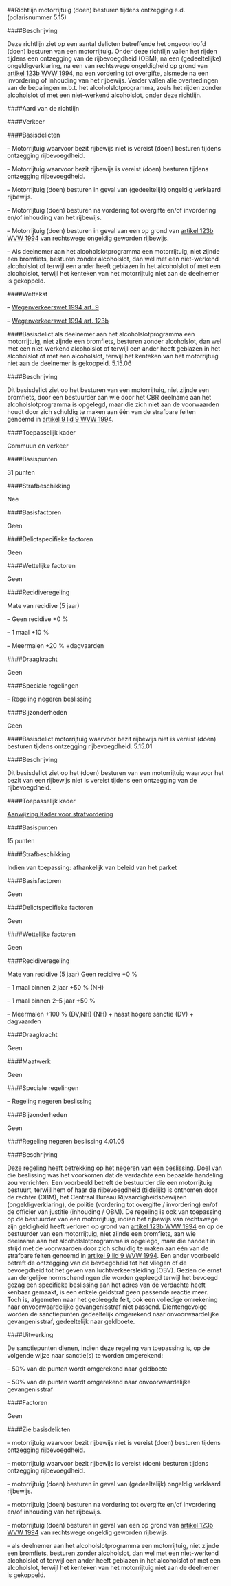 <meta http-equiv='Content-Type' content='text/html; charset=utf-8' />

##Richtlijn motorrijtuig (doen) besturen tijdens ontzegging e.d. (polarisnummer 5.15)

####Beschrijving

Deze richtlijn ziet op een aantal delicten betreffende het ongeoorloofd (doen) besturen van een motorrijtuig. Onder deze richtlijn vallen het rijden tijdens een ontzegging van de rijbevoegdheid (OBM), na een (gedeeltelijke) ongeldigverklaring, na een van rechtswege ongeldigheid op grond van [artikel 123b WVW 1994](../../../../../../../../../../wet/wegenverkeerswet/1994/BWBR0006622/README.md), na een vordering tot overgifte, alsmede na een invordering of inhouding van het rijbewijs. Verder vallen alle overtredingen van de bepalingen m.b.t. het alcoholslotprogramma, zoals het rijden zonder alcoholslot of met een niet-werkend alcoholslot, onder deze richtlijn.    

####Aard van de richtlijn

####Verkeer

####Basisdelicten

– Motorrijtuig waarvoor bezit rijbewijs niet is vereist (doen) besturen tijdens ontzegging rijbevoegdheid.  

– Motorrijtuig waarvoor bezit rijbewijs is vereist (doen) besturen tijdens ontzegging rijbevoegdheid.  

– Motorrijtuig (doen) besturen in geval van (gedeeltelijk) ongeldig verklaard rijbewijs.  

– Motorrijtuig (doen) besturen na vordering tot overgifte en/of invordering en/of inhouding van het rijbewijs.  

– Motorrijtuig (doen) besturen in geval van een op grond van [artikel 123b WVW 1994](../../../../../../../../../../wet/wegenverkeerswet/1994/BWBR0006622/README.md) van rechtswege ongeldig geworden rijbewijs.  

– Als deelnemer aan het alcoholslotprogramma een motorrijtuig, niet zijnde een bromfiets, besturen zonder alcoholslot, dan wel met een niet-werkend alcoholslot of terwijl een ander heeft geblazen in het alcoholslot of met een alcoholslot, terwijl het kenteken van het motorrijtuig niet aan de deelnemer is gekoppeld.        

####Wettekst

– [Wegenverkeerswet 1994 art. 9](../../../../../../../../../../wet/wegenverkeerswet/1994/BWBR0006622/README.md)  

– [Wegenverkeerswet 1994 art. 123b](../../../../../../../../../../wet/wegenverkeerswet/1994/BWBR0006622/README.md)      

####Basisdelict als deelnemer aan het alcoholslotprogramma een motorrijtuig, niet zijnde een bromfiets, besturen zonder alcoholslot, dan wel met een niet-werkend alcoholslot of terwijl een ander heeft geblazen in het alcoholslot of met een alcoholslot, terwijl het kenteken van het motorrijtuig niet aan de deelnemer is gekoppeld. 5.15.06

####Beschrijving

Dit basisdelict ziet op het besturen van een motorrijtuig, niet zijnde een bromfiets, door een bestuurder aan wie door het CBR deelname aan het alcoholslotprogramma is opgelegd, maar die zich niet aan de voorwaarden houdt door zich schuldig te maken aan één van de strafbare feiten genoemd in [artikel 9 lid 9 WVW 1994](../../../../../../../../../../wet/wegenverkeerswet/1994/BWBR0006622/README.md).    

####Toepasselijk kader

Commuun en verkeer    

####Basispunten

31 punten    

####Strafbeschikking

Nee    

####Basisfactoren

Geen    

####Delictspecifieke factoren

Geen    

####Wettelijke factoren

Geen    

####Recidiveregeling

Mate van recidive (5 jaar) 

– Geen recidive +0 %  

– 1 maal +10 %  

– Meermalen +20 % +dagvaarden      

####Draagkracht

Geen    

####Speciale regelingen

– Regeling negeren beslissing      

####Bijzonderheden

Geen     

####Basisdelict motorrijtuig waarvoor bezit rijbewijs niet is vereist (doen) besturen tijdens ontzegging rijbevoegdheid. 5.15.01

####Beschrijving

Dit basisdelict ziet op het (doen) besturen van een motorrijtuig waarvoor het bezit van een rijbewijs niet is vereist tijdens een ontzegging van de rijbevoegdheid.    

####Toepasselijk kader

[Aanwijzing Kader voor strafvordering](../../../../../../../../../../beleidsregel/aanwijzing/kader/voor/strafvordering/BWBR0030950/README.md)    

####Basispunten

15 punten    

####Strafbeschikking

Indien van toepassing: afhankelijk van beleid van het parket    

####Basisfactoren

Geen    

####Delictspecifieke factoren

Geen    

####Wettelijke factoren

Geen    

####Recidiveregeling

Mate van recidive (5 jaar) Geen recidive +0 % 

– 1 maal binnen 2 jaar +50 % (NH)  

– 1 maal binnen 2–5 jaar +50 %  

– Meermalen +100 % (DV,NH)   (NH) + naast hogere sanctie (DV) + dagvaarden    

####Draagkracht

Geen    

####Maatwerk

Geen    

####Speciale regelingen

– Regeling negeren beslissing      

####Bijzonderheden

Geen     

####Regeling negeren beslissing 4.01.05

####Beschrijving

Deze regeling heeft betrekking op het negeren van een beslissing. Doel van die beslissing was het voorkomen dat de verdachte een bepaalde handeling zou verrichten. Een voorbeeld betreft de bestuurder die een motorrijtuig bestuurt, terwijl hem of haar de rijbevoegdheid (tijdelijk) is ontnomen door de rechter (OBM), het Centraal Bureau Rijvaardigheidsbewijzen (ongeldigverklaring), de politie (vordering tot overgifte / invordering) en/of de officier van justitie (inhouding / OBM). De regeling is ook van toepassing op de bestuurder van een motorrijtuig, indien het rijbewijs van rechtswege zijn geldigheid heeft verloren op grond van [artikel 123b WVW 1994](../../../../../../../../../../wet/wegenverkeerswet/1994/BWBR0006622/README.md) en op de bestuurder van een motorrijtuig, niet zijnde een bromfiets, aan wie deelname aan het alcoholslotprogramma is opgelegd, maar die handelt in strijd met de voorwaarden door zich schuldig te maken aan één van de strafbare feiten genoemd in [artikel 9 lid 9 WVW 1994](../../../../../../../../../../wet/wegenverkeerswet/1994/BWBR0006622/README.md). Een ander voorbeeld betreft de ontzegging van de bevoegdheid tot het vliegen of de bevoegdheid tot het geven van luchtverkeersleiding (OBV). Gezien de ernst van dergelijke normschendingen die worden gepleegd terwijl het bevoegd gezag een specifieke beslissing aan het adres van de verdachte heeft kenbaar gemaakt, is een enkele geldstraf geen passende reactie meer. Toch is, afgemeten naar het gepleegde feit, ook een volledige omrekening naar onvoorwaardelijke gevangenisstraf niet passend. Dientengevolge worden de sanctiepunten gedeeltelijk omgerekend naar onvoorwaardelijke gevangenisstraf, gedeeltelijk naar geldboete.    

####Uitwerking

De sanctiepunten dienen, indien deze regeling van toepassing is, op de volgende wijze naar sanctie(s) te worden omgerekend: 

– 50% van de punten wordt omgerekend naar geldboete  

– 50% van de punten wordt omgerekend naar onvoorwaardelijke gevangenisstraf      

####Factoren

Geen    

####Zie basisdelicten

– motorrijtuig waarvoor bezit rijbewijs niet is vereist (doen) besturen tijdens ontzegging rijbevoegdheid.  

– motorrijtuig waarvoor bezit rijbewijs is vereist (doen) besturen tijdens ontzegging rijbevoegdheid.  

– motorrijtuig (doen) besturen in geval van (gedeeltelijk) ongeldig verklaard rijbewijs.  

– motorrijtuig (doen) besturen na vordering tot overgifte en/of invordering en/of inhouding van het rijbewijs.  

– motorrijtuig (doen) besturen in geval van een op grond van [artikel 123b WVW 1994](../../../../../../../../../../wet/wegenverkeerswet/1994/BWBR0006622/README.md) van rechtswege ongeldig geworden rijbewijs.  

– als deelnemer aan het alcoholslotprogramma een motorrijtuig, niet zijnde een bromfiets, besturen zonder alcoholslot, dan wel met een niet-werkend alcoholslot of terwijl een ander heeft geblazen in het alcoholslot of met een alcoholslot, terwijl het kenteken van het motorrijtuig niet aan de deelnemer is gekoppeld.        
